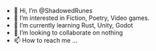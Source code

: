 - 👋 Hi, I’m @ShadowedRunes
- 👀 I’m interested in Fiction, Poetry, Video games.
- 🌱 I’m currently learning Rust, Unity, Godot
- 💞️ I’m looking to collaborate on nothing
- 📫 How to reach me ...

<!---
ShadowedRunes/ShadowedRunes is a ✨ special ✨ repository because its `README.md` (this file) appears on your GitHub profile.
You can click the Preview link to take a look at your changes.
--->

